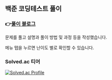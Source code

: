 ## 백준 코딩테스트 풀이

### 👉[풀이 블로그](https://dev-cloud.tistory.com/category/BOJ%20%EC%BD%94%EB%94%A9%ED%85%8C%EC%8A%A4%ED%8A%B8) 

문제를 풀고 설명과 풀이 방법 및 과정 등을 작성했습니다. 

메뉴 탭을 누르면 난이도 별로 확인할 수 있습니다.


### Solved.ac 티어
[![Solved.ac Profile](http://mazassumnida.wtf/api/generate_badge?boj=gksmf4165)](https://solved.ac/gksmf4165)

